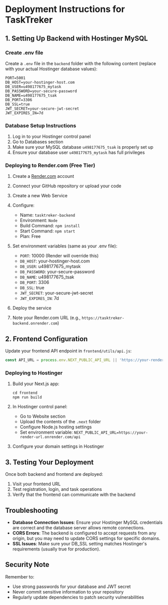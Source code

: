 # Deployment Instructions for TaskTreker

## 1. Setting Up Backend with Hostinger MySQL

### Create .env file

Create a `.env` file in the `backend` folder with the following content (replace with your actual Hostinger database values):

```
PORT=5001
DB_HOST=your-hostinger-host.com
DB_USER=u498177675_mytask
DB_PASSWORD=your-secure-password
DB_NAME=u498177675_tsak
DB_PORT=3306
DB_SSL=true
JWT_SECRET=your-secure-jwt-secret
JWT_EXPIRES_IN=7d
```

### Database Setup Instructions

1. Log in to your Hostinger control panel
2. Go to Databases section
3. Make sure your MySQL database `u498177675_tsak` is properly set up
4. Ensure your database user `u498177675_mytask` has full privileges

### Deploying to Render.com (Free Tier)

1. Create a [Render.com](https://render.com) account
2. Connect your GitHub repository or upload your code
3. Create a new Web Service
4. Configure:
   - Name: `tasktreker-backend`
   - Environment: `Node`
   - Build Command: `npm install`
   - Start Command: `npm start`
   - Plan: Free

5. Set environment variables (same as your .env file):
   - `PORT`: 10000 (Render will override this)
   - `DB_HOST`: your-hostinger-host.com
   - `DB_USER`: u498177675_mytask
   - `DB_PASSWORD`: your-secure-password
   - `DB_NAME`: u498177675_tsak
   - `DB_PORT`: 3306
   - `DB_SSL`: true
   - `JWT_SECRET`: your-secure-jwt-secret
   - `JWT_EXPIRES_IN`: 7d

6. Deploy the service
7. Note your Render.com URL (e.g., `https://tasktreker-backend.onrender.com`)

## 2. Frontend Configuration

Update your frontend API endpoint in `frontend/utils/api.js`:

```javascript
const API_URL = process.env.NEXT_PUBLIC_API_URL || 'https://your-render-url.onrender.com/api';
```

### Deploying to Hostinger

1. Build your Next.js app:
   ```
   cd frontend
   npm run build
   ```

2. In Hostinger control panel:
   - Go to Website section
   - Upload the contents of the `.next` folder
   - Configure Node.js hosting settings
   - Set environment variable: `NEXT_PUBLIC_API_URL=https://your-render-url.onrender.com/api`

3. Configure your domain settings in Hostinger

## 3. Testing Your Deployment

Once both backend and frontend are deployed:

1. Visit your frontend URL
2. Test registration, login, and task operations
3. Verify that the frontend can communicate with the backend

## Troubleshooting

- **Database Connection Issues**: Ensure your Hostinger MySQL credentials are correct and the database server allows remote connections.
- **CORS Errors**: The backend is configured to accept requests from any origin, but you may need to update CORS settings for specific domains.
- **SSL Issues**: Make sure your DB_SSL setting matches Hostinger's requirements (usually true for production).

## Security Note

Remember to:
- Use strong passwords for your database and JWT secret
- Never commit sensitive information to your repository
- Regularly update dependencies to patch security vulnerabilities 